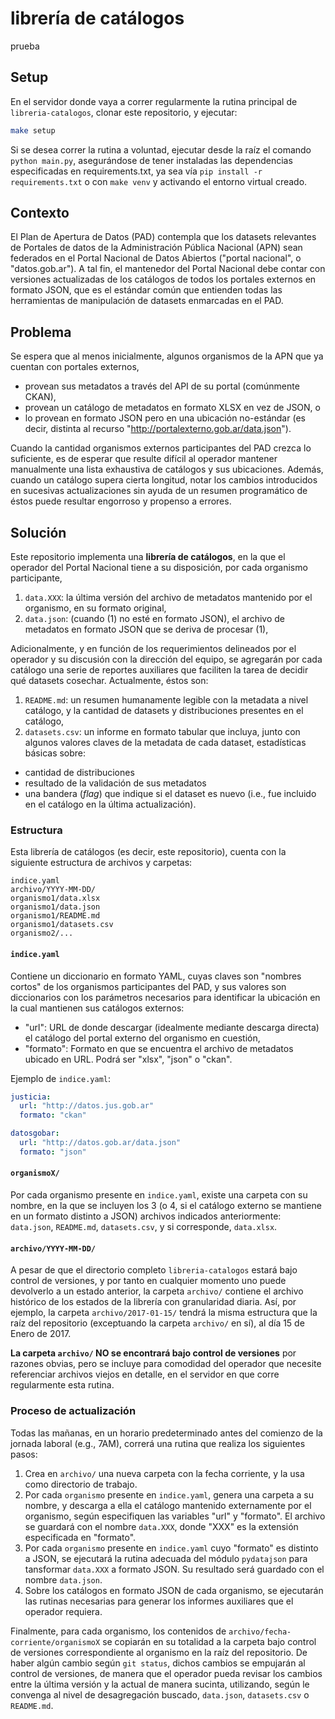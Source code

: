 # librería de catálogos

prueba
## Setup

En el servidor donde vaya a correr regularmente la rutina principal de `libreria-catalogos`, clonar este repositorio, y ejecutar:
```bash
make setup
```

Si se desea correr la rutina a voluntad, ejecutar desde la raíz el comando `python main.py`, asegurándose de tener instaladas las dependencias especificadas en requirements.txt, ya sea vía `pip install -r requirements.txt` o con `make venv` y activando el entorno virtual creado.

## Contexto
El Plan de Apertura de Datos (PAD) contempla que los datasets relevantes de Portales de datos de la Administración Pública Nacional (APN) sean federados en el Portal Nacional de Datos Abiertos ("portal nacional", o "datos.gob.ar"). 
A tal fin, el mantenedor del Portal Nacional debe contar con versiones actualizadas de los catálogos de todos los portales externos en formato JSON, que es el estándar común que entienden todas las herramientas de manipulación de datasets enmarcadas en el PAD.

## Problema
Se espera que al menos inicialmente, algunos organismos de la APN que ya cuentan con portales externos, 
- provean sus metadatos a través del API de su portal (comúnmente CKAN),
- provean un catálogo de metadatos en formato XLSX en vez de JSON, o
- lo provean en formato JSON pero en una ubicación no-estándar (es decir, distinta al recurso "http://portalexterno.gob.ar/data.json").

Cuando la cantidad organismos externos participantes del PAD crezca lo suficiente, es de esperar que resulte difícil al operador mantener manualmente una lista exhaustiva de catálogos y sus ubicaciones. Además, cuando un catálogo supera cierta longitud, notar los cambios introducidos en sucesivas actualizaciones sin ayuda de un resumen programático de éstos puede resultar engorroso y propenso a errores.

## Solución
Este repositorio implementa una **librería de catálogos**, en la que el operador del Portal Nacional tiene a su disposición, por cada organismo participante,

1. `data.XXX`: la última versión del archivo de metadatos mantenido por el organismo, en su formato original,
2. `data.json`: (cuando (1) no esté en formato JSON), el archivo de metadatos en formato JSON que se deriva de procesar (1),

Adicionalmente, y en función de los requerimientos delineados por el operador y su discusión con la dirección del equipo, se agregarán por cada catálogo una serie de reportes auxiliares que faciliten la tarea de decidir qué datasets cosechar. Actualmente, éstos son:

1. `README.md`: un resumen humanamente legible con la metadata a nivel catálogo, y la cantidad de datasets y distribuciones presentes en el catálogo,
2. `datasets.csv`: un informe en formato tabular que incluya, junto con algunos valores claves de la metadata de cada dataset, estadísticas básicas sobre:
  - cantidad de distribuciones
  - resultado de la validación de sus metadatos
  - una bandera (*flag*) que indique si el dataset es nuevo (i.e., fue incluido en el catálogo en la última actualización).

### Estructura
Esta librería de catálogos (es decir, este repositorio), cuenta con la siguiente estructura de archivos y carpetas:
```
indice.yaml
archivo/YYYY-MM-DD/
organismo1/data.xlsx
organismo1/data.json
organismo1/README.md
organismo1/datasets.csv
organismo2/...
```
#### `indice.yaml`
Contiene un diccionario en formato YAML, cuyas claves son "nombres cortos" de los organismos participantes del PAD, y sus valores son diccionarios con los parámetros necesarios para identificar la ubicación en la cual mantienen sus catálogos externos:
  - "url": URL de donde descargar (idealmente mediante descarga directa) el catálogo del portal externo del organismo en cuestión,
  - "formato": Formato en que se encuentra el archivo de metadatos ubicado en URL. Podrá ser "xlsx", "json" o "ckan".

Ejemplo de `indice.yaml`:
```yaml
justicia:
  url: "http://datos.jus.gob.ar"
  formato: "ckan"

datosgobar:
  url: "http://datos.gob.ar/data.json"
  formato: "json"
```

#### `organismoX/`
Por cada organismo presente en `indice.yaml`, existe una carpeta con su nombre, en la que se incluyen los 3 (o 4, si el catálogo externo se mantiene en un formato distinto a JSON) archivos indicados anteriormente: `data.json`, `README.md`, `datasets.csv`, y si corresponde, `data.xlsx`.

#### `archivo/YYYY-MM-DD/`
A pesar de que el directorio completo `libreria-catalogos` estará bajo control de versiones, y por tanto en cualquier momento uno puede devolverlo a un estado anterior, la carpeta `archivo/` contiene el archivo histórico de los estados de la librería con granularidad diaria. Así, por ejemplo, la carpeta `archivo/2017-01-15/` tendrá la misma estructura que la raíz del repositorio (exceptuando la carpeta `archivo/` en sí), al día 15 de Enero de 2017.

**La carpeta `archivo/` NO se encontrará bajo control de versiones** por razones obvias, pero se incluye para comodidad del operador que necesite referenciar archivos viejos en detalle, en el servidor en que corre regularmente esta rutina.

### Proceso de actualización

Todas las mañanas, en un horario predeterminado antes del comienzo de la jornada laboral (e.g., 7AM), correrá una rutina que realiza los siguientes pasos:

1. Crea en `archivo/` una nueva carpeta con la fecha corriente, y la usa como directorio de trabajo.
2. Por cada `organismo` presente en `indice.yaml`, genera una carpeta a su nombre, y descarga a ella el catálogo mantenido externamente por el organismo, según especifiquen las variables "url" y "formato". El archivo se guardará con el nombre `data.XXX`, donde "XXX" es la extensión especificada en "formato".
3. Por cada `organismo` presente en `indice.yaml` cuyo "formato" es distinto a JSON, se ejecutará la rutina adecuada del módulo `pydatajson` para tansformar `data.XXX` a formato JSON. Su resultado será guardado con el nombre `data.json`.
4. Sobre los catálogos en formato JSON de cada organismo, se ejecutarán las rutinas necesarias para generar los informes auxiliares que el operador requiera.

Finalmente, para cada organismo, los contenidos de `archivo/fecha-corriente/organismoX` se copiarán en su totalidad a la carpeta bajo control de versiones correspondiente al organismo en la raíz del repositorio. De haber algún cambio según `git status`, dichos cambios se empujarán al control de versiones, de manera que el operador pueda revisar los cambios entre la última versión y la actual de manera sucinta, utilizando, según le convenga al nivel de desagregación buscado, `data.json`, `datasets.csv` o `README.md`.
